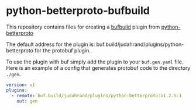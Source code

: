 # python-betterproto-bufbuild
This repository contains files for creating a [bufbuild](https://buf.build) plugin from [python-betterproto](https://github.com/danielgtaylor/python-betterproto)

The default address for the plugin is: buf.build/judahrand/plugins/python-betterproto for the protobuf plugin.

To use the plugin with buf simply add the plugin to your `buf.gen.yaml` file. Here is an example of a config that generates protobuf code to the directory `./gen`.

```yaml
version: v1
plugins:
  - remote: buf.build/judahrand/plugins/python-betterproto:v1.2.5-1
    out: gen
```
